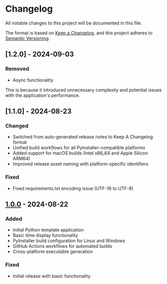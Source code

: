 # Changelog

All notable changes to this project will be documented in this file.

The format is based on [Keep a Changelog](https://keepachangelog.com/en/1.0.0/),
and this project adheres to [Semantic Versioning](https://semver.org/spec/v2.0.0.html).

## [1.2.0] - 2024-09-03

### Removed

- Async functionality

This is because it introduced unnecessary complexity and potential issues with the application's performance.

## [1.1.0] - 2024-08-23

### Changed

- Switched from auto-generated release notes to Keep A Changelog format
- Unified build workflows for all PyInstaller-compatible platforms
- Added support for macOS builds (Intel x86_64 and Apple Silicon ARM64)
- Improved release asset naming with platform-specific identifiers

### Fixed

- Fixed requirements.txt encoding issue (UTF-16 to UTF-8)

## [1.0.0] - 2024-08-22

### Added

- Initial Python template application
- Basic time display functionality
- PyInstaller build configuration for Linux and Windows
- GitHub Actions workflows for automated builds
- Cross-platform executable generation

### Fixed

- Initial release with basic functionality

[Unreleased]: https://github.com/LexianDEV/general-py-template/compare/v1.0.0...HEAD
[1.0.0]: https://github.com/LexianDEV/general-py-template/releases/tag/v1.0.0
